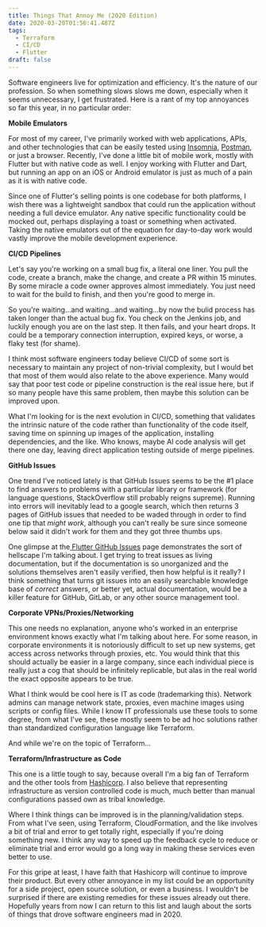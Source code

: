 ```yaml
---
title: Things That Annoy Me (2020 Edition)
date: 2020-03-20T01:56:41.487Z
tags:
  - Terraform
  - CI/CD
  - Flutter
draft: false
---
```

Software engineers live for optimization and efficiency. It's the nature of our profession. So when something slows slows me down, especially when it seems unnecessary, I get frustrated.  Here is a rant of my top annoyances so far this year, in no particular order:

**Mobile Emulators**

For most of my career, I've primarily worked with web applications, APIs, and other technologies that can be easily tested using [Insomnia](https://insomnia.rest/), [Postman](https://www.postman.com/), or just a browser.  Recently, I've done a little bit of mobile work, mostly with Flutter but with native code as well.  I enjoy working with Flutter and Dart, but running an app on an iOS or Android emulator is just as much of a pain as it is with native code.  

Since one of Flutter's selling points is one codebase for both platforms, I wish there was a lightweight sandbox that could run the application without needing a full device emulator.  Any native specific functionality could be mocked out, perhaps displaying a toast or something when activated.  Taking the native emulators out of the equation for day-to-day work would vastly improve the mobile development experience.

**CI/CD Pipelines**

Let's say you're working on a small bug fix, a literal one liner.  You pull the code, create a branch, make the change, and create a PR within 15 minutes.  By some miracle a code owner approves almost immediately.  You just need to wait for the build to finish, and then you're good to merge in.

So you're waiting...and waiting...and waiting...by now the bulid process has taken longer than the actual bug fix.  You check on the Jenkins job, and luckily enough you are on the last step. It then fails, and your heart drops.  It could be a temporary connection interruption, expired keys, or worse, a flaky test (for shame).

I think most software engineers today believe CI/CD of some sort is necessary to maintain any project of non-trivial complexity, but I would bet that most of them would also relate to the above experience.  Many would say that poor test code or pipeline construction is the real issue here, but if so many people have this same problem, then maybe this solution can be improved upon.  

What I'm looking for is the next evolution in CI/CD, something that validates the intrinsic nature of the code rather than functionality of the code itself, saving time on spinning up images of the application, installing dependencies, and the like.  Who knows, maybe AI code analysis will get there one day, leaving direct application testing outside of merge pipelines.

**GitHub Issues**

One trend I've noticed lately is that GitHub Issues seems to be the #1 place to find answers to problems with a particular library or framework (for language questions, StackOverflow still probably reigns supreme).  Running into errors will inevitably lead to a google search, which then returns 3 pages of GitHub issues that needed to be waded through in order to find one tip that _might work_, although you can't really be sure since someone below said it didn't work for them and they got three thumbs ups.

One glimpse at the[ Flutter GitHub Issues](https://github.com/flutter/flutter/issues) page demonstrates the sort of hellscape I'm talking about.  I get trying to treat issues as living documentation, but if the documentation is so unorganized and the solutions themselves aren't easily verified, then how helpful is it really?  I think something that turns git issues into an easily searchable knowledge base of _correct_ answers, or better yet, actual documentation, would be a killer feature for GitHub, GitLab, or any other source management tool.

**Corporate VPNs/Proxies/Networking**

This one needs no explanation, anyone who's worked in an enterprise environment knows exactly what I'm talking about here.  For some reason, in corporate environments it is notoriously difficult to set up new systems, get access across networks through proxies, etc.  You would think that this should actually be easier in a large company, since each individual piece is really just a cog that should be infinitely replicable, but alas in the real world the exact opposite appears to be true.

What I think would be cool here is IT as code (trademarking this).  Network admins can manage network state, proxies, even machine images using scripts or config files.  While I know IT professionals use these tools to some degree, from what I've see, these mostly seem to be ad hoc solutions rather than standardized configuration language like Terraform.

And while we're on the topic of Terraform...

**Terraform/Infrastructure as Code**

This one is a little tough to say, because overall I'm a big fan of Terraform and the other tools from [Hashicorp](https://www.hashicorp.com/).  I also believe that representing infrastructure as version controlled code is much, much better than manual configurations passed own as tribal knowledge.  

Where I think things can be improved is in the planning/validation steps.  From what I've seen, using Terraform, CloudFormation, and the like involves a bit of trial and error to get totally right, especially if you're doing something new.  I think any way to speed up the feedback cycle to reduce or eliminate trial and error would go a long way in making these services even better to use.  

For this gripe at least, I have faith that Hashicorp will continue to improve their product.  But every other annoyance in my list could be an opportunity for a side project, open source solution, or even a business.  I wouldn't be surprised if there are existing remedies for these issues already out there.  Hopefully years from now I can return to this list and laugh about the sorts of things that drove software engineers mad in 2020.
